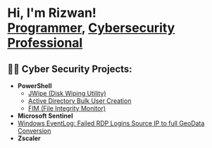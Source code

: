 <h1>Hi, I'm Rizwan! <br/><a href="https://github.com/shaikhr1">Programmer</a>, <a href="https://www.linkedin.com/in/rizwan1325/">Cybersecurity Professional</a> 

<h2>👨‍💻 Cyber Security Projects:</h2>

- <b>PowerShell</b>
    - [JWipe (Disk Wiping Utility)](https://github.com/joshmadakor1/Jwipe.PowerShell)
  - [Active Directory Bulk User Creation](https://github.com/shaikhr1/ADBulkuserCreationPS)
  - [FIM (File Integrity Monitor)](https://github.com/joshmadakor1/PowerShell-Integrity-FIM)
- <b>Microsoft Sentinel</b>
 - [Windows EventLog: Failed RDP Logins Source IP to full GeoData Conversion](https://github.com/shaikhr1/Failed-RDP-to-IP-Geolocation-Information)
- <b>Zscaler</b>
